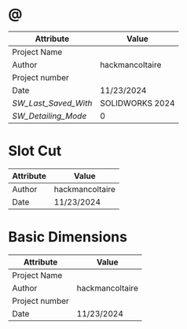 # @
| Attribute | Value |
| ---  | ---     |
| Project Name |  |
| Author | hackmancoltaire |
| Project number |  |
| Date | 11/23/2024 |
| _SW_Last_Saved_With_ | SOLIDWORKS 2024 |
| _SW_Detailing_Mode_ | 0 |
# Slot Cut
| Attribute | Value |
| ---  | ---     |
| Author | hackmancoltaire |
| Date | 11/23/2024 |
# Basic Dimensions
| Attribute | Value |
| ---  | ---     |
| Project Name |  |
| Author | hackmancoltaire |
| Project number |  |
| Date | 11/23/2024 |
